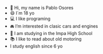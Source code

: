 - 👋 Hi, my name is Pablo Osores
- :smile: I´m 18 yo
- :computer: I like programing
- :oncoming_automobile: I’m interested in clasic cars and engines
- :school: I am studying in the Impa High School
- :books: I like to read about old motoring
- I study english since 6 yo

<!---
pablooosores/pablooosores is a ✨ special ✨ repository because its `README.md` (this file) appears on your GitHub profile.
You can click the Preview link to take a look at your changes.
--->
